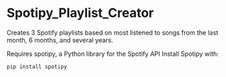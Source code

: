 # Spotipy_Playlist_Creator
Creates 3 Spotify playlists based on most listened to songs from the last month, 6 months, and several years.

Requires spotipy, a Python library for the Spotify API
Install Spotipy with:

`pip install spotipy`
